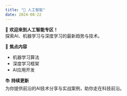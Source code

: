 ```yaml
---
title: "🤖 人工智能"
date: 2024-08-22
---
```

👋 **欢迎来到人工智能专区！**  
探索AI、机器学习与深度学习的最新趋势与技术。

🎯 **焦点内容**  
- 机器学习算法  
- 深度学习框架  
- AI应用开发

📚 **持续更新**  
为你提供前沿的AI技术分享与实战案例，助你走在科技前沿。
